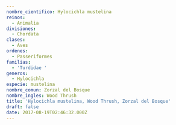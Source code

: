 ```yaml
---
nombre_cientifico: Hylocichla mustelina
reinos:
  - Animalia
divisiones:
  - Chordata
clases:
  - Aves
ordenes:
  - Passeriformes
familias:
  - 'Turdidae '
generos:
  - Hylocichla
especie: mustelina
nombre_comun: Zorzal del Bosque
nombre_ingles: Wood Thrush
title: 'Hylocichla mustelina, Wood Thrush, Zorzal del Bosque'
draft: false
date: 2017-08-19T02:46:32.000Z
---
```


